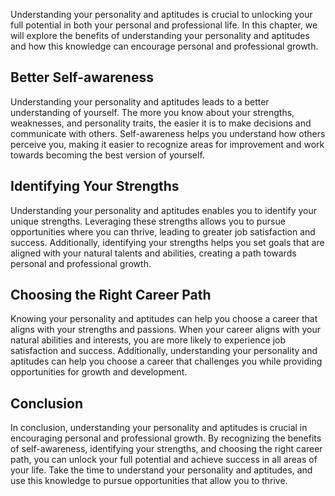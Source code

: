 
Understanding your personality and aptitudes is crucial to unlocking your full potential in both your personal and professional life. In this chapter, we will explore the benefits of understanding your personality and aptitudes and how this knowledge can encourage personal and professional growth.

Better Self-awareness
---------------------

Understanding your personality and aptitudes leads to a better understanding of yourself. The more you know about your strengths, weaknesses, and personality traits, the easier it is to make decisions and communicate with others. Self-awareness helps you understand how others perceive you, making it easier to recognize areas for improvement and work towards becoming the best version of yourself.

Identifying Your Strengths
--------------------------

Understanding your personality and aptitudes enables you to identify your unique strengths. Leveraging these strengths allows you to pursue opportunities where you can thrive, leading to greater job satisfaction and success. Additionally, identifying your strengths helps you set goals that are aligned with your natural talents and abilities, creating a path towards personal and professional growth.

Choosing the Right Career Path
------------------------------

Knowing your personality and aptitudes can help you choose a career that aligns with your strengths and passions. When your career aligns with your natural abilities and interests, you are more likely to experience job satisfaction and success. Additionally, understanding your personality and aptitudes can help you choose a career that challenges you while providing opportunities for growth and development.

Conclusion
----------

In conclusion, understanding your personality and aptitudes is crucial in encouraging personal and professional growth. By recognizing the benefits of self-awareness, identifying your strengths, and choosing the right career path, you can unlock your full potential and achieve success in all areas of your life. Take the time to understand your personality and aptitudes, and use this knowledge to pursue opportunities that allow you to thrive.

